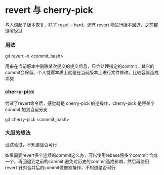 # revert 与 cherry-pick

与人谈起了版本恢复，除了 reset --hard，还有 revert 能进行版本回退，之前都没听说过

### 用法

git revert -n \<commit_hash\>

用来在当前版本中删除某次提交的提交信息，只会处理指定的commit，其它的commit会保留。个人觉得本质上就是在当前版本上进行文件修改，比较容易造成冲突

### cherry-pick

尝试了revert命令后，感觉就是 cherry-pick 的逆操作，cherry-pick 是将某个commit 加到当前分支

git cherry-pick \<commit_hash\>

### 大胆的想法

没试验过，不知道是否可行

如果需要revert多个连续的commit这么办，可以使用rebase将多个commit 合成一个，再回退到之前的commit,避免对历史的commit造成影响，然后再使用revert 针对合并后的commit做撤销操作，不知道是否可行